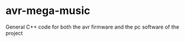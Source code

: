 avr-mega-music
==============

General C++ code for both the avr firmware and the pc software of the project
